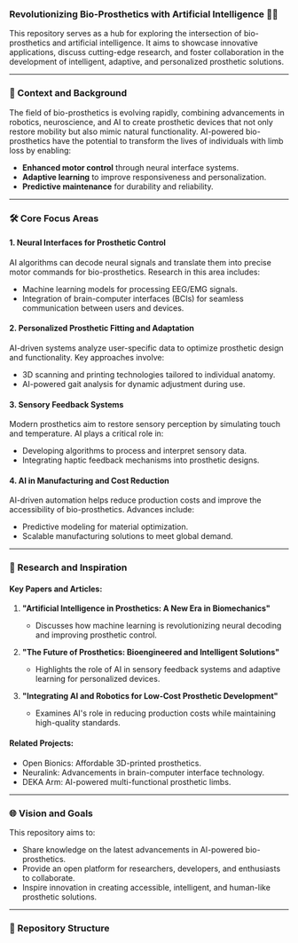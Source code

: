 ### Revolutionizing Bio-Prosthetics with Artificial Intelligence 🦾🤖

This repository serves as a hub for exploring the intersection of bio-prosthetics and artificial intelligence. It aims to showcase innovative applications, discuss cutting-edge research, and foster collaboration in the development of intelligent, adaptive, and personalized prosthetic solutions.

---

### 📌 Context and Background

The field of bio-prosthetics is evolving rapidly, combining advancements in robotics, neuroscience, and AI to create prosthetic devices that not only restore mobility but also mimic natural functionality. AI-powered bio-prosthetics have the potential to transform the lives of individuals with limb loss by enabling:  
- **Enhanced motor control** through neural interface systems.  
- **Adaptive learning** to improve responsiveness and personalization.  
- **Predictive maintenance** for durability and reliability.

---

### 🛠️ Core Focus Areas

#### 1. **Neural Interfaces for Prosthetic Control**  
AI algorithms can decode neural signals and translate them into precise motor commands for bio-prosthetics. Research in this area includes:  
- Machine learning models for processing EEG/EMG signals.  
- Integration of brain-computer interfaces (BCIs) for seamless communication between users and devices.  

#### 2. **Personalized Prosthetic Fitting and Adaptation**  
AI-driven systems analyze user-specific data to optimize prosthetic design and functionality. Key approaches involve:  
- 3D scanning and printing technologies tailored to individual anatomy.  
- AI-powered gait analysis for dynamic adjustment during use.  

#### 3. **Sensory Feedback Systems**  
Modern prosthetics aim to restore sensory perception by simulating touch and temperature. AI plays a critical role in:  
- Developing algorithms to process and interpret sensory data.  
- Integrating haptic feedback mechanisms into prosthetic designs.  

#### 4. **AI in Manufacturing and Cost Reduction**  
AI-driven automation helps reduce production costs and improve the accessibility of bio-prosthetics. Advances include:  
- Predictive modeling for material optimization.  
- Scalable manufacturing solutions to meet global demand.

---

### 🧠 Research and Inspiration

#### Key Papers and Articles:  
1. **"Artificial Intelligence in Prosthetics: A New Era in Biomechanics"**  
   - Discusses how machine learning is revolutionizing neural decoding and improving prosthetic control.  

2. **"The Future of Prosthetics: Bioengineered and Intelligent Solutions"**  
   - Highlights the role of AI in sensory feedback systems and adaptive learning for personalized devices.  

3. **"Integrating AI and Robotics for Low-Cost Prosthetic Development"**  
   - Examines AI's role in reducing production costs while maintaining high-quality standards.

#### Related Projects:  
- Open Bionics: Affordable 3D-printed prosthetics.  
- Neuralink: Advancements in brain-computer interface technology.  
- DEKA Arm: AI-powered multi-functional prosthetic limbs.  

---

### 🌐 Vision and Goals

This repository aims to:  
- Share knowledge on the latest advancements in AI-powered bio-prosthetics.  
- Provide an open platform for researchers, developers, and enthusiasts to collaborate.  
- Inspire innovation in creating accessible, intelligent, and human-like prosthetic solutions.

---

### 📂 Repository Structure

